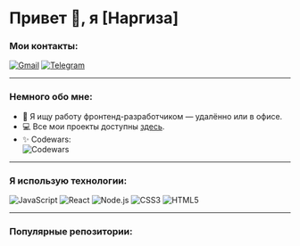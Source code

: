 # Привет 👋, я [Наргиза]

### Мои контакты:
[![Gmail](https://img.shields.io/badge/Gmail-red?style=for-the-badge&logo=gmail&logoColor=white)](mailto:nkonokbaeva835@gmail.com)
[![Telegram](https://img.shields.io/badge/Telegram-blue?style=for-the-badge&logo=telegram&logoColor=white)](https://t.me/naeryer)

---

### Немного обо мне:
- 🚀 Я ищу работу фронтенд-разработчиком — удалённо или в офисе.
- 💻 Все мои проекты доступны [здесь](https://github.com/ваш_профиль?tab=repositories).
- ✨ Codewars:  
![Codewars](https://www.codewars.com/users/ваш_ник/badges/large)

---

### Я использую технологии:
![JavaScript](https://img.shields.io/badge/JavaScript-black?style=flat&logo=javascript)
![React](https://img.shields.io/badge/React-blue?style=flat&logo=react)
![Node.js](https://img.shields.io/badge/Node.js-green?style=flat&logo=node.js)
![CSS3](https://img.shields.io/badge/CSS3-blue?style=flat&logo=css3)
![HTML5](https://img.shields.io/badge/HTML5-orange?style=flat&logo=html5)

---

### Популярные репозитории:
